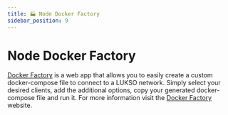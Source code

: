 ```yaml
---
title: 🏭 Node Docker Factory
sidebar_position: 9
---
```


# Node Docker Factory

[Docker Factory](https://docker-factory.lukso.tech) is a web app that allows you to easily create a custom docker-compose file to connect to a LUKSO network. Simply select your desired clients, add the additional options, copy your generated docker-compose file and run it. For more information visit the [Docker Factory](https://docker-factory.lukso.tech) website.
